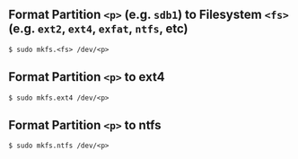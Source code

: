 
## Format Partition `<p>` (e.g. `sdb1`) to Filesystem `<fs>` (e.g. `ext2`, `ext4`, `exfat`, `ntfs`, etc)
`$ sudo mkfs.<fs> /dev/<p>`

## Format Partition `<p>` to ext4
`$ sudo mkfs.ext4 /dev/<p>`

## Format Partition `<p>` to ntfs
`$ sudo mkfs.ntfs /dev/<p>`


